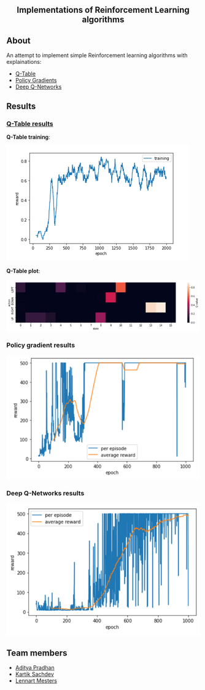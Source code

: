 <h2 align="center">  Implementations of Reinforcement Learning algorithms </h2>

## About
An attempt to implement simple Reinforcement learning algorithms with explainations:
  * [Q-Table](#q-table-results)
  * [Policy Gradients](#policy-gradient-results)
  * [Deep Q-Networks](#deep-q-networks-results) <br>
   
## Results
### <u> Q-Table results </u>
**Q-Table training**: <br>

![alt text](https://github.com/sachdevkartik/Reinforcement-Learning/blob/master/photos/Q-table_results.png)

**Q-Table plot**: <br>

![alt text](https://github.com/sachdevkartik/Reinforcement-Learning/blob/master/photos/Q-table_plot.png)
  
### Policy gradient results <br>
 ![alt text](https://github.com/sachdevkartik/Reinforcement-Learning/blob/master/photos/Policy%20gradient_train.png)
	
### Deep Q-Networks results <br>
	
 ![alt text](https://github.com/sachdevkartik/Reinforcement-Learning/blob/master/photos/DQN_train.png)
        <br>

## Team members
  * [Aditya Pradhan](https://www.linkedin.com/in/aditya-pradhan-3407b69a/)
  * [Kartik Sachdev](https://github.com/sachdevkartik)
  * [Lennart Mesters](https://www.linkedin.com/in/lennart-mesters-b49873167/)

